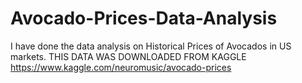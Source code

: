 # Avocado-Prices-Data-Analysis
I have done the data analysis on Historical Prices of Avocados in US markets. THIS DATA WAS DOWNLOADED FROM KAGGLE https://www.kaggle.com/neuromusic/avocado-prices
